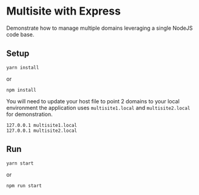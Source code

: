 # Multisite with Express

Demonstrate how to manage multiple domains leveraging a single NodeJS code base.

## Setup

```
yarn install
```

or 

```
npm install
```

You will need to update your host file to point 2 domains to your local environment the application uses `multisite1.local` and `multisite2.local` for demonstration.

```
127.0.0.1 multisite1.local
127.0.0.1 multisite2.local
```

## Run

```
yarn start
```

or

```
npm run start
```

